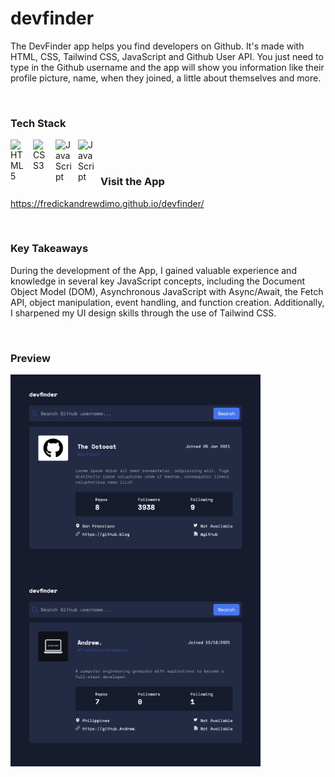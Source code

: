# devfinder

The DevFinder app helps you find developers on Github. It's made with HTML, CSS, Tailwind CSS, JavaScript and Github User API. You just need to type in the Github username and the app will show you information like their profile picture, name, when they joined, a little about themselves and more.

<br>

### Tech Stack

<img align="left" alt="HTML5" width="26px" src="https://cdn.jsdelivr.net/gh/devicons/devicon/icons/html5/html5-original.svg" style="padding-right:10px;" />

<img align="left" alt="CSS3" width="26px" src="https://cdn.jsdelivr.net/gh/devicons/devicon/icons/css3/css3-original.svg" style="padding-right:10px;" />

<img align="left" alt="JavaScript" width="26px" src="https://cdn.jsdelivr.net/gh/devicons/devicon/icons/javascript/javascript-original.svg" style="padding-right:10px;" />

<img align="left" alt="JavaScript" width="26px" src="https://cdn.jsdelivr.net/gh/devicons/devicon/icons/tailwindcss/tailwindcss-plain.svg" style="padding-right:10px;" />

<br>
<br>

### Visit the App

https://fredickandrewdimo.github.io/devfinder/

<br>

### Key Takeaways

During the development of the App, I gained valuable experience and knowledge in several key JavaScript concepts, including the Document Object Model (DOM), Asynchronous JavaScript with Async/Await, the Fetch API, object manipulation, event handling, and function creation. Additionally, I sharpened my UI design skills through the use of Tailwind CSS.

<br>

### Preview

<img align="left" alt="#" width="400px" src="https://github.com/fredickandrewdimo/devfinder/blob/main/images/devfinder-preview.png" style="padding-right:20px;"/>

<img align="left" alt="#" width="400px" src="https://github.com/fredickandrewdimo/devfinder/blob/main/images/dev-preview-2.png" />
